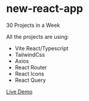 # new-react-app

30 Projects in a Week

All the projects are using:

- Vite React/Typescript
- TailwindCss
- Axios
- React Router
- React Icons
- React Query

[Live Demo](https://30-projects-in-a-week.netlify.app/)